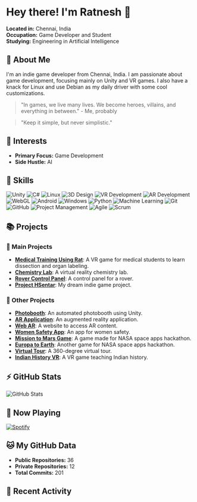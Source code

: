 # Hey there! I'm Ratnesh 👋

**Located in:** Chennai, India  
**Occupation:** Game Developer and Student  
**Studying:** Engineering in Artificial Intelligence

## 🚀 About Me

I'm an indie game developer from Chennai, India. I am passionate about game development, focusing mainly on Unity and VR games. I also have a knack for Linux and use Debian as my daily driver with some cool customizations.

> "In games, we live many lives. We become heroes, villains, and everything in between." - Me, probably

> "Keep it simple, but never simplistic."

## 🌱 Interests

- **Primary Focus:** Game Development
- **Side Hustle:** AI 

## 🔧 Skills

![Unity](https://img.shields.io/badge/Unity-100000?style=for-the-badge&logo=unity&logoColor=white)
![C#](https://img.shields.io/badge/C%23-100000?style=for-the-badge&logo=c-sharp&logoColor=white)
![Linux](https://img.shields.io/badge/Linux-100000?style=for-the-badge&logo=linux&logoColor=white)
![3D Design](https://img.shields.io/badge/3D%20Design-100000?style=for-the-badge&logo=blender&logoColor=white)
![VR Development](https://img.shields.io/badge/VR%20Development-100000?style=for-the-badge&logo=oculus&logoColor=white)
![AR Development](https://img.shields.io/badge/AR%20Development-100000?style=for-the-badge&logo=augmented-reality&logoColor=white)
![WebGL](https://img.shields.io/badge/WebGL-100000?style=for-the-badge&logo=webgl&logoColor=white)
![Android](https://img.shields.io/badge/Android-100000?style=for-the-badge&logo=android&logoColor=white)
![Windows](https://img.shields.io/badge/Windows-100000?style=for-the-badge&logo=windows&logoColor=white)
![Python](https://img.shields.io/badge/Python-100000?style=for-the-badge&logo=python&logoColor=white)
![Machine Learning](https://img.shields.io/badge/Machine%20Learning-100000?style=for-the-badge&logo=machine-learning&logoColor=white)
![Git](https://img.shields.io/badge/Git-100000?style=for-the-badge&logo=git&logoColor=white)
![GitHub](https://img.shields.io/badge/GitHub-100000?style=for-the-badge&logo=github&logoColor=white)
![Project Management](https://img.shields.io/badge/Project%20Management-100000?style=for-the-badge&logo=trello&logoColor=white)
![Agile](https://img.shields.io/badge/Agile-100000?style=for-the-badge&logo=agile&logoColor=white)
![Scrum](https://img.shields.io/badge/Scrum-100000?style=for-the-badge&logo=scrum&logoColor=white)

## 📚 Projects

### 🚀 Main Projects

- **[Medical Training Using Rat](https://github.com/hsratneshsci/medical-training-rat)**: A VR game for medical students to learn dissection and organ labeling.
- **[Chemistry Lab](https://github.com/hsratneshsci/ovr_chemistry-lab-using-unity)**: A virtual reality chemistry lab.
- **[Rover Control Panel](https://github.com/hsratneshsci/rover-control-panel-using-unity-and-openXR)**: A control panel for a rover.
- **[Project HSentar](https://github.com/hsratneshsci/project-hsentar)**: My dream indie game project.

### 🎨 Other Projects

- **[Photobooth](https://github.com/hsratneshsci/photobooth)**: An automated photobooth using Unity.
- **[AR Application](https://github.com/hsratneshsci/ar-app)**: An augmented reality application.
- **[Web AR](https://github.com/hsratneshsci/webxr_arjs)**: A website to access AR content.
- **[Women Safety App](https://github.com/hsratneshsci/women-safety)**: An app for women safety.
- **[Mission to Mars Game](https://github.com/hsratneshsci/going-to-earth)**: A game made for NASA space apps hackathon.
- **[Europa to Earth](https://github.com/hsratneshsci/mission-jupiter-to-earth-sairam)**: Another game for NASA space apps hackathon.
- **[Virtual Tour](https://github.com/hsratneshsci/virtual-tour)**: A 360-degree virtual tour.
- **[Indian History VR](https://github.com/hsratneshsci/indian-history-vr)**: A VR game teaching Indian history.

## ⚡ GitHub Stats

![GitHub Stats](https://github-readme-stats.vercel.app/api?username=hsratneshsci&show_icons=true&theme=radical)

## 🎵 Now Playing

[![Spotify](https://novatorem.vercel.app/api/spotify)](https://open.spotify.com/user/j2l2b3wo3p10hbuo234oukxk3)

## 🐱 My GitHub Data

- **Public Repositories:** 36
- **Private Repositories:** 12
- **Total Commits:** 201

## 📜 Recent Activity

<!--START_SECTION:activity-->
<!--END_SECTION:activity-->

